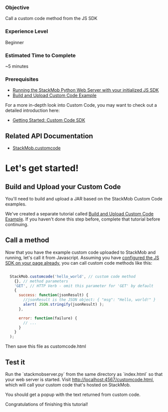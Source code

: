 <h3>Objective</h3>
Call a custom code method from the JS SDK

<h3>Experience Level</h3>
Beginner

<h3>Estimated Time to Complete</h3>
~5 minutes

<h3>Prerequisites</h3>

* <a href="https://developer.stackmob.com/stackmob-js-sdk/configure" target="_blank">Running the StackMob Python Web Server with your initialized JS SDK</a>
* <a href="https://developer.stackmob.com/tutorials/customcode/Build-and-Upload-Custom-Code-Example" target="_blank">Build and Upload Custom Code Example</a>  

For a more in-depth look into Custom Code, you may want to check out a detailed introduction here:
* <a href="http://developer.stackmob.com/tutorials/customcode/Getting-Started:-Custom-Code-SDK" target="_blank">Getting Started: Custom Code SDK</a>

<h2>Related API Documentation</h2>

* <a href="https://developer.stackmob.com/stackmob-js-sdk/api-docs#a-customcode" target="_blank">StackMob.customcode</a>

<h1>Let's get started!</h1>

<h2>Build and Upload your Custom Code</h2> 
You'll need to build and upload a JAR based on the StackMob Custom Code examples.

We've created a separate tutorial called <a href="https://developer.stackmob.com/tutorials/customcode/Build-and-Upload-Custom-Code-Example">Build and Upload Custom Code Example</a>. If you haven't done this step before, complete that tutorial before continuing.

<h2>Call a method</h2>

Now that you have the example custom code uploaded to StackMob and running, let's call it from Javascript.  Assuming you have
 <a href="https://developer.stackmob.com/stackmob-js-sdk/configure" target="_blank">configured the JS SDK on your page already</a>, you can call 
 custom code methods like this:

```javascript

  StackMob.customcode('hello_world', // custom code method
    {}, // method parameters
    'GET', // HTTP Verb - omit this parameter for 'GET' by default
    {
      success: function(jsonResult) {
        //jsonResult is the JSON object: { "msg": "Hello, world!" }
        alert( JSON.stringify(jsonResult) );
      },

      error: function(failure) {
        // ...
      }
    }
  );
```
Then save this file as customcode.html

<h2>Test it</h2>
Run the `stackmobserver.py` from the same directory as `index.html` so that your web server is started.  Visit <a href="http://localhost:4567/customcode.html" target="_blank">http://localhost:4567/customcode.html</a>, which will call your custom code that's hosted on StackMob.

You should get a popup with the text returned from custom code.

Congratulations of finishing this tutorial!
